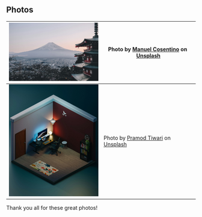 <!-- markdownlint-disable no-inline-html first-line-h1 -->

## Photos

| [<img src="src/assets/images/illustration-1.jpg" alt="Mount Fuji with a Japanese pagoda in the foreground" width="300" />](images/illustration-1.jpg)   | Photo by <a href="https://unsplash.com/@manucosen?utm_content=creditCopyText&utm_medium=referral&utm_source=unsplash">Manuel Cosentino</a> on <a href="https://unsplash.com/photos/mt-fuji-n--CMLApjfI?utm_content=creditCopyText&utm_medium=referral&utm_source=unsplash"><picture><source media="(prefers-color-scheme: dark)" srcset="other/Unsplash-symbol-dark.svg"><source media="(prefers-color-scheme: light)" srcset="other/Unsplash-symbol-light.svg"><img src="other/Unsplash-symbol-dark.svg" alt="" height="15"></picture> Unsplash</a>                              |
| ------------------------------------------------------------------------------------------------------------------------------------------------------- | --------------------------------------------------------------------------------------------------------------------------------------------------------------------------------------------------------------------------------------------------------------------------------------------------------------------------------------------------------------------------------------------------------------------------------------------------------------------------------------------------------------------------------------------------------------------------------- |
| [<img src="src/assets/images/illustration-2.jpg" alt="3D-rendered room with a desk, computer, and bookshelf" width="300" />](images/illustration-2.jpg) | Photo by <a href="https://unsplash.com/@pramodtiwari?utm_content=creditCopyText&utm_medium=referral&utm_source=unsplash">Pramod Tiwari</a> on <a href="https://unsplash.com/photos/a-room-with-a-desk-and-a-chair-in-it-qxhrOLO52os?utm_content=creditCopyText&utm_medium=referral&utm_source=unsplash"><picture><source media="(prefers-color-scheme: dark)" srcset="other/Unsplash-symbol-dark.svg"><source media="(prefers-color-scheme: light)" srcset="other/Unsplash-symbol-light.svg"><img src="other/Unsplash-symbol-dark.svg" alt="" height="15"></picture> Unsplash</a> |

Thank you all for these great photos!
